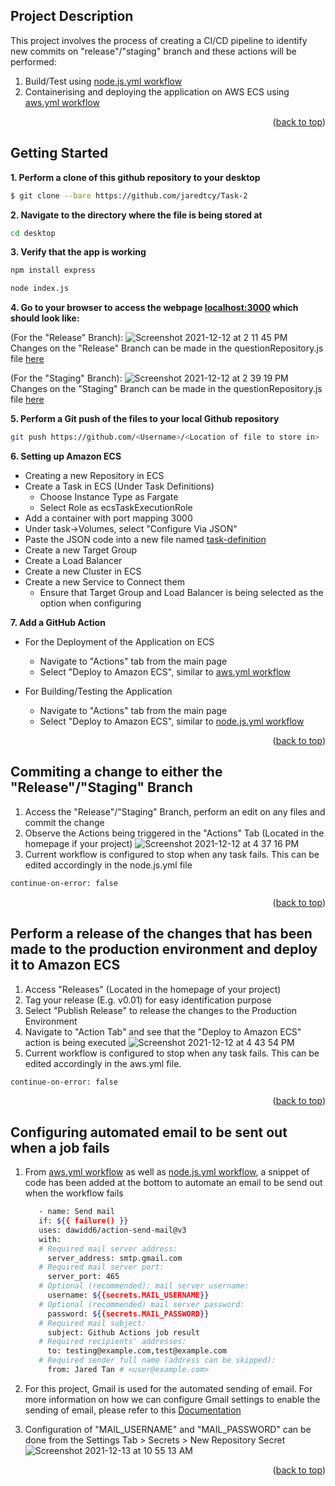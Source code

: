 

<!-- ABOUT THE PROJECT -->
## Project Description

This project involves the process of creating a CI/CD pipeline to identify new commits on "release"/"staging" branch and these actions will be performed:
1. Build/Test using [node.js.yml workflow](https://github.com/jaredtcy/Task-2/blob/master/.github/workflows/node.js.yml)
2. Containerising and deploying the application on AWS ECS using [aws.yml workflow](https://github.com/jaredtcy/Task-2/blob/master/.github/workflows/aws.yml)

<p align="right">(<a href="#top">back to top</a>)</p>



<!-- GETTING STARTED -->
## Getting Started

**1. Perform a clone of this github repository to your desktop**

  ```sh
  $ git clone --bare https://github.com/jaredtcy/Task-2
  ```
**2. Navigate to the directory where the file is being stored at** 
  ```sh
  cd desktop
  ```
**3. Verify that the app is working**
  ```sh
  npm install express
  ```
  ```sh
  node index.js
  ```
**4. Go to your browser to access the webpage [localhost:3000](http://localhost:3000/) which should look like:**

(For the "Release" Branch):
![Screenshot 2021-12-12 at 2 11 45 PM](https://user-images.githubusercontent.com/83501266/145705615-57d41a1c-f163-4b8c-9976-a15dea3af713.png)
Changes on the "Release" Branch can be made in the questionRepository.js file [here](https://github.com/jaredtcy/Task-2/blob/release/models/questionRepository.js)

(For the "Staging" Branch):
![Screenshot 2021-12-12 at 2 39 19 PM](https://user-images.githubusercontent.com/83501266/145705706-7f6409fd-ccdf-40e8-89f2-87cd60a21376.png)
Changes on the "Staging" Branch can be made in the questionRepository.js file [here](https://github.com/jaredtcy/Task-2/blob/staging/models/questionRepository.js)

**5. Perform a Git push of the files to your local Github repository**
  ```sh
  git push https://github.com/<Username>/<Location of file to store in>
  ```


**6. Setting up Amazon ECS**

- Creating a new Repository in ECS
- Create a Task in ECS (Under Task Definitions)
  - Choose Instance Type as Fargate
  - Select Role as ecsTaskExecutionRole
- Add a container with port mapping 3000 <Can add any desired port here>
- Under task->Volumes, select "Configure Via JSON"
- Paste the JSON code into a new file named [task-definition](https://github.com/jaredtcy/Task-2/blob/master/task-definition.json)
- Create a new Target Group
- Create a Load Balancer
- Create a new Cluster in ECS
- Create a new Service to Connect them
  - Ensure that Target Group and Load Balancer is being selected as the option when configuring

**7. Add a GitHub Action**
- For the Deployment of the Application on ECS
  - Navigate to "Actions" tab from the main page
  - Select "Deploy to Amazon ECS", similar to [aws.yml workflow](https://github.com/jaredtcy/Task-2/blob/master/.github/workflows/aws.yml)
  
- For Building/Testing the Application 
  - Navigate to "Actions" tab from the main page
  - Select "Deploy to Amazon ECS", similar to [node.js.yml workflow](https://github.com/jaredtcy/Task-2/blob/master/.github/workflows/node.js.yml)





<p align="right">(<a href="#top">back to top</a>)</p>

## Commiting a change to either the "Release"/"Staging" Branch  

1. Access the "Release"/"Staging" Branch, perform an edit on any files and commit the change
2. Observe the Actions being triggered in the "Actions" Tab (Located in the homepage if your project)
![Screenshot 2021-12-12 at 4 37 16 PM](https://user-images.githubusercontent.com/83501266/145705877-abe6d772-a027-4945-b7d7-6eed832710c2.png)
3. Current workflow is configured to stop when any task fails. This can be edited accordingly in the node.js.yml file
  ```sh
  continue-on-error: false
  ```
  
  

<p align="right">(<a href="#top">back to top</a>)</p>

## Perform a release of the changes that has been made to the production environment and deploy it to Amazon ECS

1. Access "Releases" (Located in the homepage of your project)
2. Tag your release (E.g. v0.01) for easy identification purpose
3. Select "Publish Release" to release the changes to the Production Environment
4. Navigate to "Action Tab" and see that the "Deploy to Amazon ECS" action is being executed
![Screenshot 2021-12-12 at 4 43 54 PM](https://user-images.githubusercontent.com/83501266/145706017-672e7fdb-65c4-4ac3-b569-b08a947243b3.png)
5. Current workflow is configured to stop when any task fails. This can be edited accordingly in the aws.yml file.
  ```sh
  continue-on-error: false
  ```


<p align="right">(<a href="#top">back to top</a>)</p>


## Configuring automated email to be sent out when a job fails
  
1. From [aws.yml workflow](https://github.com/jaredtcy/Task-2/blob/master/.github/workflows/aws.yml) as well as [node.js.yml workflow](https://github.com/jaredtcy/Task-2/blob/master/.github/workflows/node.js.yml), a snippet of code has been added at the bottom to automate an email to be send out when the workflow fails
   ```sh
      - name: Send mail
      if: ${{ failure() }}
      uses: dawidd6/action-send-mail@v3
      with:
      # Required mail server address:
        server_address: smtp.gmail.com
      # Required mail server port:
        server_port: 465
      # Optional (recommended): mail server username:
        username: ${{secrets.MAIL_USERNAME}}
      # Optional (recommended) mail server password:
        password: ${{secrets.MAIL_PASSWORD}}
      # Required mail subject:
        subject: Github Actions job result
      # Required recipients' addresses:
        to: testing@example.com,test@example.com
      # Required sender full name (address can be skipped):
        from: Jared Tan # <user@example.com>
    ```
2. For this project, Gmail is used for the automated sending of email. For more information on how we can configure Gmail settings to enable the sending of email, please refer to this [Documentation](https://github.com/dawidd6/action-send-mail)

3. Configuration of "MAIL_USERNAME" and "MAIL_PASSWORD" can be done from the Settings Tab > Secrets > New Repository Secret
![Screenshot 2021-12-13 at 10 55 13 AM](https://user-images.githubusercontent.com/83501266/145745252-4f212322-db6f-47bb-83ad-70beb697a33e.png)

  
<p align="right">(<a href="#top">back to top</a>)</p>

